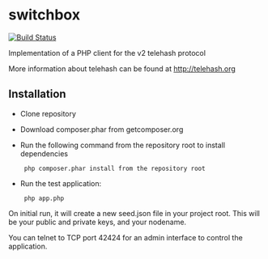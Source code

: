 switchbox
=========

[![Build Status](https://travis-ci.org/jaytaph/switchbox.png?branch=master)](https://travis-ci.org/jaytaph/switchbox)

Implementation of a PHP client for the v2 telehash protocol

More information about telehash can be found at http://telehash.org



Installation
------------
  
 - Clone repository
 - Download composer.phar from getcomposer.org
 - Run the following command from the repository root to install dependencies
  
       
        php composer.phar install from the repository root


 - Run the test application: 
 
       
        php app.php

On initial run, it will create a new seed.json file in your project root. This will
be your public and private keys, and your nodename.

You can telnet to TCP port 42424 for an admin interface to control the application.
